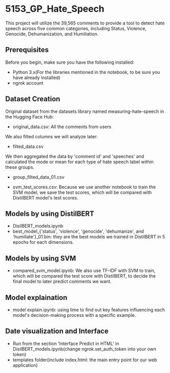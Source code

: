 # 5153_GP_Hate_Speech
This project will utilize the 39,565 comments to provide a tool to detect hate speech across five common categories, including Status, Violence, Genocide, Dehumanization, and Humiliation.

## Prerequisites
Before you begin, make sure you have the following installed:

- Python 3.x(For the libraries mentioned in the notebook, to be sure you have already installed)
- ngrok account

## Dataset Creation
Original dataset from the datasets library named measuring-hate-speech in the Hugging Face Hub:
- original_data.csv: All the comments from users

We also filted columns we will analyze later:
- filted_data.csv

We then aggregated the data by 'comment id' and 'speeches' and calculated the mode or mean for each type of hate speech label within these groups. 
- group_filted_data_01.csv

- svm_test_scores.csv: Because we use another notebook to train the SVM model, we save the test scores, which will be compared with DistilBERT model's test scores.

## Models by using DistilBERT
- DisilBERT_models.ipynb
- best_model_{'status', 'violence', 'genocide', 'dehumanize', and 'humiliate'}_01.bin: they are the best models we trained in DistilBERT in 5 epochs for each dimensions.

## Models by using SVM
- compared_svm_model.ipynb: We also use TF-IDF with SVM to train, which will be compared the test score with DistilBERT, to decide the final model to later predict comments we want.

## Model explaination
- model explain.ipynb: using lime to find out key features influencing each model's decision-making process with a specific example.

## Date visualization and Interface
- Run from the section 'Interface Predict in HTML' in DisilBERT_models.ipynb(change ngrok.set_auth_token into your own token)
- templates folder(include index.html: the main entry point for our web application)












